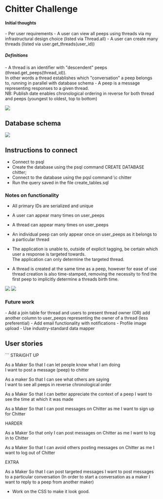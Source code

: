 Chitter Challenge
=================

<h4>Initial thoughts</h4>
- Per user requirements
- A user can view all peeps using threads via my infrastructural design choice (listed via Thread.all)
- A user can create many threads (listed via user.get_threads(user_id))
<h5>Definitions</h5>
- A thread is an identifier with "descendent" peeps (thread.get_peeps(thread_id)).
<br>In other words a thread establishes which "conversation" a peep belongs to, running in parallel with database schema
- A peep is a message representing responses to a given thread.<br>
 NB: Publish date enables chronological ordering in reverse for both thread and peeps (youngest to oldest, top to bottom)

<img src="https://i.gyazo.com/f0bb3e2d3f18129066b2578ff7ad6dca.png"></img>

<h2>Database schema</h2>


<img src="https://i.gyazo.com/9e0c4f0960fe6656001ca0066e2a5bae.png"></img>

<h2>Instructions to connect </h2>

- Connect to psql
- Create the database using the psql command CREATE DATABASE chitter;
- Connect to the database using the pqsl command \c chitter
- Run the query saved in the file create_tables.sql

<h3>Notes on functionality</h3>

- All primary IDs are serialized and unique
- A user can appear many times on user_peeps
- A thread can appear many times on user_peeps
- An individual peep can only appear once on user_peeps as it belongs to a particular thread
- The application is unable to, outside of explicit tagging, be certain which user a response is targeted towards. <br>
The application can only determine the targeted thread.

- A thread is created at the same time as a peep, 
however for ease of use thread creation is also time-stamped, removing the necessity to find the first peep to implicitly determine a threads birth time.

<img src="https://i.gyazo.com/b458a46868161972b5930a6cf28ddca4.png">
<img src="https://i.gyazo.com/4f56fe6f16720df0aecec51ef1ef9be1.png">

<h3>Future work</h3>
- Add a join table for thread and users to present thread owner (OR) add another column to user_peeps representing the owner of a thread (less preferential)
- Add email functionality with notifications
- Profile image upload
- Use industry-standard data mapper


<h2>User stories</h2>
```
STRAIGHT UP

As a Maker
So that I can let people know what I am doing  
I want to post a message (peep) to chitter

As a maker
So that I can see what others are saying  
I want to see all peeps in reverse chronological order

As a Maker
So that I can better appreciate the context of a peep
I want to see the time at which it was made

As a Maker
So that I can post messages on Chitter as me
I want to sign up for Chitter

HARDER

As a Maker
So that only I can post messages on Chitter as me
I want to log in to Chitter

As a Maker
So that I can avoid others posting messages on Chitter as me
I want to log out of Chitter

EXTRA

As a Maker
So that I can post targeted messages
I want to post messages to a particular conversation
(In order to start a conversation as a maker I want to reply to a peep from another maker)

* Work on the CSS to make it look good.